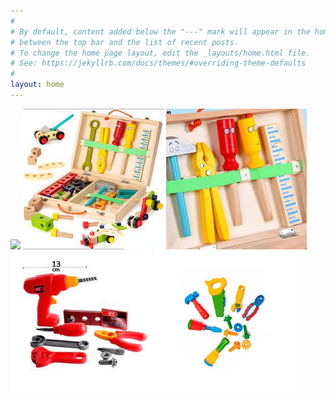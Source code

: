 ```yaml
---
#
# By default, content added below the "---" mark will appear in the home page
# between the top bar and the list of recent posts.
# To change the home page layout, edit the _layouts/home.html file.
# See: https://jekyllrb.com/docs/themes/#overriding-theme-defaults
#
layout: home
---
```

![](assets/ferramentasinfantil.png)
![](assets/ferramentainfantil2.png)
![](assets/ferramentainfantil3.png)
![](assets/infantil.png)
![](assets/ferramentas.png)

